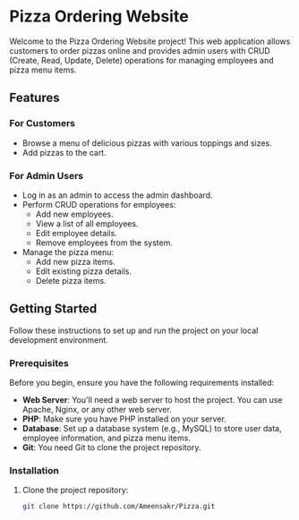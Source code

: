 # Pizza Ordering Website

Welcome to the Pizza Ordering Website project! This web application allows customers to order pizzas online and provides admin users with CRUD (Create, Read, Update, Delete) operations for managing employees and pizza menu items.


## Features

### For Customers

- Browse a menu of delicious pizzas with various toppings and sizes.
- Add pizzas to the cart.

### For Admin Users

- Log in as an admin to access the admin dashboard.
- Perform CRUD operations for employees:
  - Add new employees.
  - View a list of all employees.
  - Edit employee details.
  - Remove employees from the system.
- Manage the pizza menu:
  - Add new pizza items.
  - Edit existing pizza details.
  - Delete pizza items.

## Getting Started

Follow these instructions to set up and run the project on your local development environment.

### Prerequisites

Before you begin, ensure you have the following requirements installed:

- **Web Server**: You'll need a web server to host the project. You can use Apache, Nginx, or any other web server.
- **PHP**: Make sure you have PHP installed on your server.
- **Database**: Set up a database system (e.g., MySQL) to store user data, employee information, and pizza menu items.
- **Git**: You need Git to clone the project repository.

### Installation

1. Clone the project repository:

   ```bash
   git clone https://github.com/Ameensakr/Pizza.git

